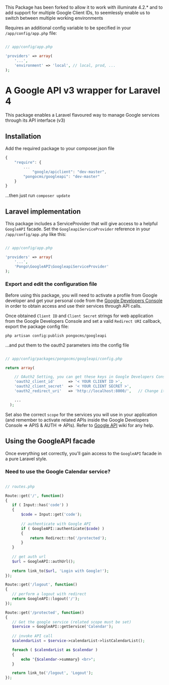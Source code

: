 This Package has been forked to allow it to work with illuminate 4.2.* and to add support for multiple Google Client IDs, to seemlessly enable us to switch between multiple working environments

Requires an additional config variable to be specified in your `/app/config/app.php` file:

```php

// app/config/app.php

'providers' => array(
    '...',
    'environment' => 'local', // local, prod, ...
);
```

# A Google API v3 wrapper for Laravel 4

This package enables a Laravel flavoured way to manage Google services through its API interface (v3)

## Installation

Add the required package to your composer.json file

```js
{
    "require": {
    	...
    		"google/apiclient": "dev-master",
		"pongocms/googleapi": "dev-master"
	}
}
```

...then just run `composer update`

## Laravel implementation

This package includes a ServiceProvider that will give access to a helpful `GoogleAPI` facade.
Set the `GoogleapiServiceProvider` reference in your `/app/config/app.php` like this:

```php

// app/config/app.php

'providers' => array(
    '...',
    'Pongo\GoogleAPI\GoogleapiServiceProvider'
);
```

### Export and edit the configuration file

Before using this package, you will need to activate a profile from Google developer and get your personal code from the [Google Developers Console](https://console.developers.google.com/) in order to obtain access and use their services through API calls.

Once obtained `Client ID` and `Client Secret` strings for web application from the Google Developers Console and set a valid `Redirect URI` callback, export the package config file:

`php artisan config:publish pongocms/googleapi`

...and put them to the oauth2 parameters into the config file

```php

// app/config/packages/pongocms/googleapi/config.php

return array(

    // OAuth2 Setting, you can get these keys in Google Developers Console
    'oauth2_client_id'      => '< YOUR CLIENT ID >',
    'oauth2_client_secret'  => '< YOUR CLIENT SECRET >',
    'oauth2_redirect_uri'   => 'http://localhost:8000/',   // Change it according to your needs

    ...
  );
```

Set also the correct `scope` for the services you will use in your application (and remember to activate related APIs inside the Google Developers Console => APIS & AUTH => APIs). Refer to [Google API](https://developers.google.com/google-apps/app-apis) wiki for any help.

## Using the GoogleAPI facade

Once everything set correctly, you'll gain access to the `GoogleAPI` facade in a pure Laravel style.

### Need to use the Google Calendar service?

 ```php

// routes.php

Route::get('/', function()
{
	if ( Input::has('code') )
	{
		$code = Input::get('code');
		
		// authenticate with Google API
		if ( GoogleAPI::authenticate($code) )
		{
			return Redirect::to('/protected');
		}
	}
	
	// get auth url
	$url = GoogleAPI::authUrl();
	
	return link_to($url, 'Login with Google!');
});

Route::get('/logout', function()
{
	// perform a logout with redirect
	return GoogleAPI::logout('/');
});

Route::get('/protected', function()
{
	// Get the google service (related scope must be set)
	$service = GoogleAPI::getService('Calendar');
	
	// invoke API call
	$calendarList = $service->calendarList->listCalendarList();

	foreach ( $calendarList as $calendar )
	{
		echo "{$calendar->summary} <br>";
	}

	return link_to('/logout', 'Logout');
});

 ```
